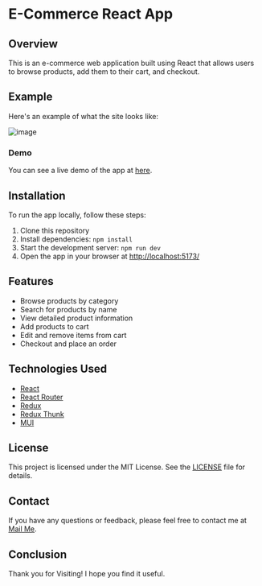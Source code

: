 # E-Commerce React App

## Overview

This is an e-commerce web application built using React that allows users to browse products, add them to their cart, and checkout.

## Example

Here's an example of what the site looks like:

![image](https://user-images.githubusercontent.com/61553586/229182386-9a4ac176-b043-4f7d-87d4-b3e941e16d7a.png)



### Demo

You can see a live demo of the app at [here](https://ecomm007.netlify.app/).

## Installation

To run the app locally, follow these steps:

1. Clone this repository
2. Install dependencies: `npm install`
3. Start the development server: `npm run dev`
4. Open the app in your browser at [http://localhost:5173/](http://localhost:3000)

## Features

- Browse products by category
- Search for products by name
- View detailed product information
- Add products to cart
- Edit and remove items from cart
- Checkout and place an order

## Technologies Used

- [React](https://react.dev/)
- [React Router](https://reactrouter.com/en/main)
- [Redux](https://react-redux.js.org/introduction/getting-started)
- [Redux Thunk](https://redux.js.org/usage/writing-logic-thunks)
- [MUI](https://mui.com/)


## License

This project is licensed under the MIT License. See the [LICENSE](LICENSE) file for details.

## Contact

If you have any questions or feedback, please feel free to contact me at [Mail Me](mailto:hs98215479@gmail.com).

## Conclusion

Thank you for Visiting! I hope you find it useful.
